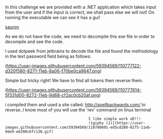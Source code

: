 In this challenge we are provided with a .NET application which takes input from the user and if the input is correct, we shall pass else we will not!
On running the executable we can see it has a gui!

[sauron](https://user-images.githubusercontent.com/59394569/110738037-a05e0980-823f-11eb-967a-5445e6072e98.png)


As we do not have the code, we need to decompile this exe file in order to decompile and see the code.

I used dotpeek from jetbrains to decode the file and found the methodology in the text password field being as follows: 

(https://user-images.githubusercontent.com/59394569/110777122-d320f580-8271-11eb-8a06-f70be0ca9647.png)

Simple but tricky right! We have to find all tokens then reverse them.

(https://user-images.githubusercontent.com/59394569/110777614-5f331d00-8272-11eb-9d68-cf2ac0cb20af.png)


i compiled them and used a site called: http://spellbackwards.com/ to reverse..I know most of you will use the 'rev' command on linux terminal




                                          I like simple work xD!!!
                                          ![giphy (1)](https://user-images.githubusercontent.com/59394569/110780601-ed5cd280-8275-11eb-9de9-e6390c6fc136.gif)




